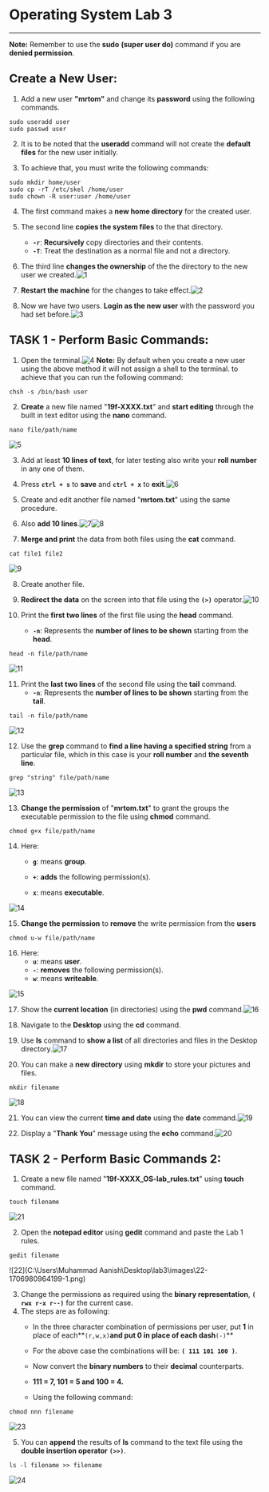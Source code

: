# **Operating System Lab 3**

------

**Note:** Remember to use the **sudo** **(super user do)** command if you are **denied permission**.

## <span style="font-size: 1.1em;">Create a New User:</span>

1. Add a new user **"mrtom"** and change its **password** using the following commands.

  ```
  sudo useradd user
  sudo passwd user
  ```

2. It is to be noted that the **useradd** command will not create the **default files** for the new user initially.

3. To achieve that, you must write the following commands:

  ```
  sudo mkdir home/user
  sudo cp -rT /etc/skel /home/user
  sudo chown -R user:user /home/user
  ```

4. The first command makes a **new home directory** for the created user.

5. The second line **copies the system files** to the that directory.
     - **`-r`**: **Recursively** copy directories and their contents.
     - **`-T`**: Treat the destination as a normal file and not a directory.

6. The third line **changes the ownership** of the the directory to the new user we created.![1](./images/1.png)

     

7. **Restart the machine** for the changes to take effect.![2](./images/2.png)

     

8. Now we have two users. **Login as the new user** with the password you had set before.![3](./images/3.png)

  

## <span style="font-size: 1.1em;">TASK 1 - Perform Basic Commands:</span>

1. Open the terminal.![4](./images/4.png) **Note:** By default when you create a new user using the above method it will not assign a shell to the terminal. to achieve that you can run the following command:

  ```
  chsh -s /bin/bash user
  ```

2. **Create** a new file named "**19f-XXXX.txt**" and **start editing** through the built in text editor using the **nano** command.

  ```
  nano file/path/name
  ```
![5](./images/5.png)

3. Add at least **10 lines of text**, for later testing also write your **roll number** in any one of them.

4. Press **`ctrl + s`** to **save** and **`ctrl + x`** to **exit**.![6](./images/6.png)

   

5. Create and edit another file named "**mrtom.txt**"  using the same procedure.

6. Also **add 10 lines**.![7](./images/7.png)![8](./images/8.png)

   

7. **Merge and print** the data from both files using the **cat** command.

  ```
  cat file1 file2
  ```

![9](./images/9.png)

8. Create another file.

9. **Redirect the data** on the screen into that file using the **`(>)`**  operator.![10](./images/10.png)

   

10. Print the **first two lines** of the first file using the **head** command.

    - **`-n`**: Represents the **number of lines to be shown** starting from the **head**.

  ```
  head -n file/path/name
  ```

![11](./images/11.png)

11. Print the **last two lines** of the second file using the **tail** command.
    - **`-n`**: Represents the **number of lines to be shown** starting from the **tail**.

   ```
   tail -n file/path/name
   ```

![12](./images/12.png)

12. Use the **grep** command to **find a line having a specified string** from a particular file, which in this case is your **roll number** and **the seventh line**.

   ```
   grep "string" file/path/name
   ```

![13](./images/13.png)

13. **Change the permission** of "**mrtom.txt**" to grant the groups the executable permission to the file using **chmod** command.

   ```
   chmod g+x file/path/name
   ```

14. Here:
       - **`g`**: means **group**.

       - **`+`**: **adds** the following permission(s).

       - **`x`**: means **executable**.


![14](./images/14.png)

15. **Change the permission** to **remove** the write permission from the **users**

   ```
   chmod u-w file/path/name
   ```

16. Here:
       - **`u`**: means **user**.
       - **`-`**: **removes** the following permission(s).
       - **`w`**: means **writeable**.

![15](./images/15.png)

17. Show the **current location** (in directories) using the **pwd** command.![16](./images/16.png)

18. Navigate to the **Desktop** using the **cd** command.

19. Use **ls** command to **show a list** of all directories and files in the Desktop directory.![17](./images/17.png)

    

20. You can make a **new directory** using **mkdir** to store your pictures and files.

   ```
   mkdir filename
   ```

![18](./images/18.png)

21. You can view the current **time and date** using the **date** command.![19](./images/19.png)

    

22. Display a "**Thank You**" message using the **echo** command.![20](./images/20.png)

   

## <span style="font-size: 1.1em;">TASK 2 - Perform Basic Commands 2:</span>

1. Create a new file named "**19f-XXXX_OS-lab_rules.txt**" using **touch** command.

  ```
  touch filename
  ```

![21](./images/21.png)

2. Open the **notepad editor** using **gedit** command and paste the Lab 1 rules.

  ```
  gedit filename
  ```

![22](C:\Users\Muhammad Aanish\Desktop\lab3\images\22-1706980964199-1.png)

3. Change the permissions as required using the **binary representation**, **`( rwx r-x r--)`** for the current case.
4. The steps are as following:
     - In the three character combination of permissions per user, put **1** in place of each**`(r,w,x)`**and put **0** in place of each dash**`(-)`**

     - For the above case the combinations will be: **`( 111 101 100 )`**.

     - Now convert the **binary numbers** to their **decimal** counterparts.

     - **111 = 7, 101 = 5 and 100 = 4.**

     - Using the following command:

```
chmod nnn filename
```

![23](./images/23.png)

5. You can **append** the results of **ls** command to the text file using the **double insertion operator** **`(>>)`**.

  ```
  ls -l filename >> filename
  ```

![24](./images/24.png)
